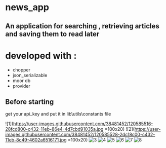 # news_app

## An application for searching , retrieving articles and saving them to read later

# developed with :
* chopper
* json_serializable
* moor db
* provider

## Before starting 

get your api_key and put it in lib\utils\constants file

![1](https://user-images.githubusercontent.com/38481452/120585516-28fcd800-c432-11eb-86e4-4d7cbd91035a.jpg =100x20)  ![2](https://user-images.githubusercontent.com/38481452/120585528-2dc18c00-c432-11eb-8c49-4602a6516171.jpg =100x20)  ![3](https://user-images.githubusercontent.com/38481452/120585555-374af400-c432-11eb-84f1-45ee77a69906.jpg)
![4](https://user-images.githubusercontent.com/38481452/120585559-3ade7b00-c432-11eb-9bea-c96774280375.jpg) ![5](https://user-images.githubusercontent.com/38481452/120585571-416cf280-c432-11eb-8a8a-e20dcfde94d9.jpg) ![6](https://user-images.githubusercontent.com/38481452/120585582-47fb6a00-c432-11eb-84bc-18b804d44d0f.jpg)
![7](https://user-images.githubusercontent.com/38481452/120585593-4e89e180-c432-11eb-8fee-c6c9275a6af1.jpg) ![8](https://user-images.githubusercontent.com/38481452/120585600-5184d200-c432-11eb-9f68-b51925735056.jpg)





